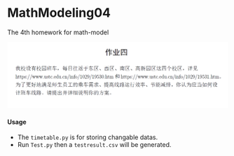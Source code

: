# MathModeling04
The 4th homework for math-model

![image-20240525091845826](image-20240525091845826.png)


#### Usage
- The  `timetable.py` is for storing changable datas.
- Run `Test.py` then a `testresult.csv` will be generated.
